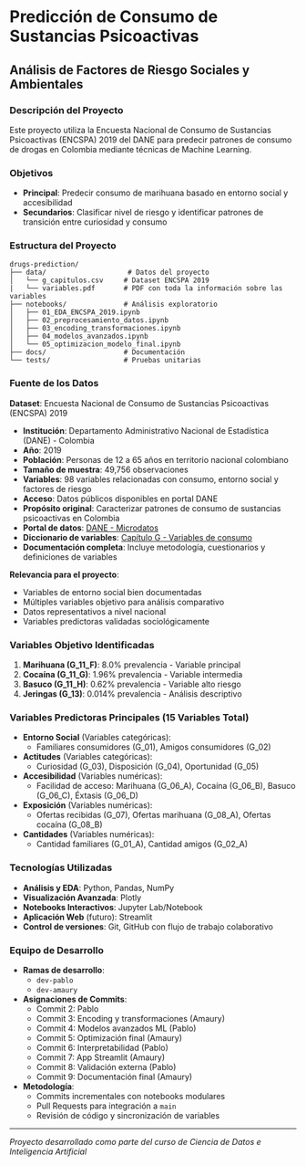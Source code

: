 # Predicción de Consumo de Sustancias Psicoactivas
## Análisis de Factores de Riesgo Sociales y Ambientales

### Descripción del Proyecto
Este proyecto utiliza la Encuesta Nacional de Consumo de Sustancias Psicoactivas (ENCSPA) 2019 del DANE para predecir patrones de consumo de drogas en Colombia mediante técnicas de Machine Learning.

### Objetivos
- **Principal**: Predecir consumo de marihuana basado en entorno social y accesibilidad
- **Secundarios**: Clasificar nivel de riesgo y identificar patrones de transición entre curiosidad y consumo

### Estructura del Proyecto
```
drugs-prediction/
├── data/                    # Datos del proyecto
│   └── g_capitulos.csv     # Dataset ENCSPA 2019
|   └── variables.pdf       # PDF con toda la información sobre las variables
├── notebooks/              # Análisis exploratorio
│   ├── 01_EDA_ENCSPA_2019.ipynb
│   ├── 02_preprocesamiento_datos.ipynb
│   ├── 03_encoding_transformaciones.ipynb
│   ├── 04_modelos_avanzados.ipynb
│   └── 05_optimizacion_modelo_final.ipynb
├── docs/                   # Documentación
└── tests/                  # Pruebas unitarias
```

### Fuente de los Datos

**Dataset**: Encuesta Nacional de Consumo de Sustancias Psicoactivas (ENCSPA) 2019
- **Institución**: Departamento Administrativo Nacional de Estadística (DANE) - Colombia
- **Año**: 2019
- **Población**: Personas de 12 a 65 años en territorio nacional colombiano
- **Tamaño de muestra**: 49,756 observaciones
- **Variables**: 98 variables relacionadas con consumo, entorno social y factores de riesgo
- **Acceso**: Datos públicos disponibles en portal DANE
- **Propósito original**: Caracterizar patrones de consumo de sustancias psicoactivas en Colombia
- **Portal de datos**: [DANE - Microdatos](https://microdatos.dane.gov.co/index.php/catalog/680)
- **Diccionario de variables**: [Capítulo G - Variables de consumo](https://microdatos.dane.gov.co/index.php/catalog/680/data-dictionary/F17?file_name=g_capitulos)
- **Documentación completa**: Incluye metodología, cuestionarios y definiciones de variables

**Relevancia para el proyecto**:
- Variables de entorno social bien documentadas
- Múltiples variables objetivo para análisis comparativo
- Datos representativos a nivel nacional
- Variables predictoras validadas sociológicamente

### Variables Objetivo Identificadas
1. **Marihuana (G_11_F)**: 8.0% prevalencia - Variable principal
2. **Cocaína (G_11_G)**: 1.96% prevalencia - Variable intermedia  
3. **Basuco (G_11_H)**: 0.62% prevalencia - Variable alto riesgo
4. **Jeringas (G_13)**: 0.014% prevalencia - Análisis descriptivo

### Variables Predictoras Principales (15 Variables Total)
- **Entorno Social** (Variables categóricas): 
  - Familiares consumidores (G_01), Amigos consumidores (G_02)
- **Actitudes** (Variables categóricas): 
  - Curiosidad (G_03), Disposición (G_04), Oportunidad (G_05)
- **Accesibilidad** (Variables numéricas): 
  - Facilidad de acceso: Marihuana (G_06_A), Cocaína (G_06_B), Basuco (G_06_C), Éxtasis (G_06_D)
- **Exposición** (Variables numéricas): 
  - Ofertas recibidas (G_07), Ofertas marihuana (G_08_A), Ofertas cocaína (G_08_B)
- **Cantidades** (Variables numéricas): 
  - Cantidad familiares (G_01_A), Cantidad amigos (G_02_A)

### Tecnologías Utilizadas
- **Análisis y EDA**: Python, Pandas, NumPy
- **Visualización Avanzada**: Plotly
- **Notebooks Interactivos**: Jupyter Lab/Notebook
- **Aplicación Web** (futuro): Streamlit
- **Control de versiones**: Git, GitHub con flujo de trabajo colaborativo

### Equipo de Desarrollo
- **Ramas de desarrollo**: 
  - `dev-pablo`
  - `dev-amaury`
- **Asignaciones de Commits**:
  - Commit 2: Pablo
  - Commit 3: Encoding y transformaciones (Amaury)
  - Commit 4: Modelos avanzados ML (Pablo)
  - Commit 5: Optimización final (Amaury)
  - Commit 6: Interpretabilidad (Pablo)
  - Commit 7: App Streamlit (Amaury)
  - Commit 8: Validación externa (Pablo)
  - Commit 9: Documentación final (Amaury)
- **Metodología**: 
  - Commits incrementales con notebooks modulares
  - Pull Requests para integración a `main`
  - Revisión de código y sincronización de variables

---
*Proyecto desarrollado como parte del curso de Ciencia de Datos e Inteligencia Artificial*